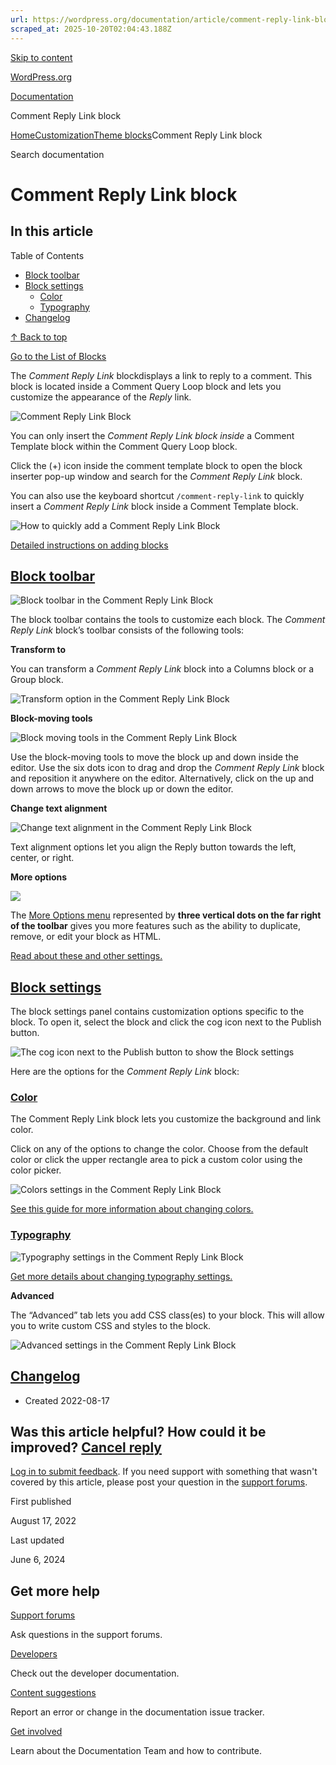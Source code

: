```yaml
---
url: https://wordpress.org/documentation/article/comment-reply-link-block
scraped_at: 2025-10-20T02:04:43.188Z
---
```


[Skip to content](https://wordpress.org/documentation/article/comment-reply-link-block/#wp--skip-link--target)

[WordPress.org](https://wordpress.org/)

[Documentation](https://wordpress.org/documentation)

Comment Reply Link block

[Home](https://wordpress.org/documentation)[Customization](https://wordpress.org/documentation/customization/)[Theme blocks](https://wordpress.org/documentation/category/theme-blocks/)Comment Reply Link block

Search documentation

# Comment Reply Link block

## In this article

Table of Contents

- [Block toolbar](https://wordpress.org/documentation/article/comment-reply-link-block/#block-toolbar)
- [Block settings](https://wordpress.org/documentation/article/comment-reply-link-block/#block-settings)
  - [Color](https://wordpress.org/documentation/article/comment-reply-link-block/#color)
  - [Typography](https://wordpress.org/documentation/article/comment-reply-link-block/#typography)
- [Changelog](https://wordpress.org/documentation/article/comment-reply-link-block/#changelog)

[↑ Back to top](https://wordpress.org/documentation/article/comment-reply-link-block/#wp--skip-link--target)

[Go to the List of Blocks](https://wordpress.org/documentation/article/blocks/)

The _Comment Reply Link_ blockdisplays a link to reply to a comment. This block is located inside a Comment Query Loop block and lets you customize the appearance of the _Reply_ link.

![Comment Reply Link Block](https://lh4.googleusercontent.com/2qkG0uLJ3t45aQx2_6X3nDsuc0_hawJhKH96SuSz8DuHBT46XOM38iwR2a0qShWjk24fqsBaXYkQoZf6hCQEqhPzLl6cWT79rdQMCx4VWg7sAETiqxGkKutyslXenkCTQ6h7-5VK3b_jiEsetjlvc-k)

You can only insert the _Comment Reply Link block inside_ a Comment Template block within the Comment Query Loop block.

Click the (+) icon inside the comment template block to open the block inserter pop-up window and search for the _Comment Reply Link_ block.

You can also use the keyboard shortcut `/comment-reply-link` to quickly insert a _Comment Reply Link_ block inside a Comment Template block.

![How to quickly add a Comment Reply Link Block](https://lh6.googleusercontent.com/qzz5T7BXN33y4o_aYdisYXEd4dWwuxtglkR7wKQXlcFJ7wWVK_ZZBp6bb5Hn0TjlKBOjpn61hkOO3z_FOtfF3aPwUw6iYZ4D7kCYQJMwGcjDp3FMUY0kpZQJuBKeurt14ZOR_u4Zrh8h3NsK3yQ7Xbs)

[Detailed instructions on adding blocks](https://wordpress.org/documentation/article/adding-a-new-block/)

## [Block toolbar](https://wordpress.org/documentation/article/comment-reply-link-block/\#block-toolbar)

![Block toolbar in the Comment Reply Link Block](https://lh5.googleusercontent.com/BeMk7rRjEPCTc3NOEAnYbvKdpjvvffn6gTek7ZbpRM635PB5NDUyjLsmZeoie22r1lMtJByLe6xcvi7CYuKnArc7uSDlNRHlWYFIelkrfyg9CAFRShjSpfOMbOBgJkJcOHHjypQXgxjhDQl9X04KqwE)

The block toolbar contains the tools to customize each block. The _Comment Reply Link_ block’s toolbar consists of the following tools:

**Transform to**

You can transform a _Comment Reply Link_ block into a Columns block or a Group block.

![Transform option in the Comment Reply Link Block](https://lh4.googleusercontent.com/J6mKf2Rrh-lzXBkV8DugIRjlWWeOrphkvOy7-E6teMYfuml_ulzHypOTIIk2clxvuxrhpPNZsJrlOtgHNL8-f2ajSmXgnIqV5uV0OIfiaK2x-BUPLCkOI4548Qd0hJD-y3ldvP-qB7xZp1ZSQHcDvjw)

**Block-moving tools**

![Block moving tools in the Comment Reply Link Block](https://lh6.googleusercontent.com/zerLYnIAfvt1oLwK43IfX77l45_Y0WcXwviqoIpkrdrKz3qDnbnUCJLpKWdW24JVoj4WK7DGtCJRPcZHjnXVKtUbPR67DZX_Sy54a8h7m0x7CXCPFyAA046qBYnftJnDhHjOtHGxMkq6WfZLLEKpNgU)

Use the block-moving tools to move the block up and down inside the editor. Use the six dots icon to drag and drop the _Comment Reply Link_ block and reposition it anywhere on the editor. Alternatively, click on the up and down arrows to move the block up or down the editor.

**Change text alignment**

![Change text alignment in the Comment Reply Link Block](https://lh3.googleusercontent.com/h618HMcHPRguRHMmeq6XgU7F2_UyUVOe1W6LtV1ddQBpuMKvB2XkIAZrlzmIx0-n0vdn1Kmmkhe4r0IpGwjAd-_3Ryti4mFdo54SiswmOIfTratt8kHceJuBp8XWwWHGvS3ZHA3hdoMRfyAQl8e3bUU)

Text alignment options let you align the Reply button towards the left, center, or right.

**More options**

![](https://lh3.googleusercontent.com/sL3Gq4hftCL805JJlLvDjLvxZgzvCgI2h9utgz6l9KI3d8QA3LwBFX39cNYqRodnpAnUHnUTZw8v1CtP4oAdoD-I4wQSTpEOnzAff485usY4wV4EWog6XvyZz7kXet8dePFOESCiUW38aYuiqyxwnoI)

The [More Options menu](https://wordpress.org/documentation/article/more-options) represented by **three vertical dots on the far right of the toolbar** gives you more features such as the ability to duplicate, remove, or edit your block as HTML.

[Read about these and other settings.](https://wordpress.org/documentation/article/more-options/)

## [Block settings](https://wordpress.org/documentation/article/comment-reply-link-block/\#block-settings)

The block settings panel contains customization options specific to the block. To open it, select the block and click the cog icon next to the Publish button.

![The cog icon next to the Publish button to show the Block settings](https://lh4.googleusercontent.com/HtGEIdSPLZrFI2qjZV4mkowTN7imirz2GTj-4qTYPQqJQNGOnxXmvNZVLP82ttInuHgdbWoaexr8q7C6qyksXpl26pNYh34vXwF92YwMp2jOSKVSKMpsAbkggYwgCPEOc-2kkaA0mzXRaK-lad0x2sY)

Here are the options for the _Comment Reply Link_ block:

### [Color](https://wordpress.org/documentation/article/comment-reply-link-block/\#color)

The Comment Reply Link block lets you customize the background and link color.

Click on any of the options to change the color. Choose from the default color or click the upper rectangle area to pick a custom color using the color picker.

![Colors settings in the Comment Reply Link Block](https://lh3.googleusercontent.com/IbApTu0gzDVNuFFjCFqijp_NVC1-OOfh8-sQTrxhnDV3RxXMdeWu-zqao0CXJSQj5ZWaRA-1ajwcWP-ipKbx-GKQE7rfTt-F0jsjYojMenFEruc2FXNbcF-Wm_acdFqQ2xca2rWSokleO6B8JKNlyGM)

[See this guide for more information about changing colors.](https://wordpress.org/documentation/article/colors-settings-overview/)

### [Typography](https://wordpress.org/documentation/article/comment-reply-link-block/\#typography)

![Typography settings in the Comment Reply Link Block](https://lh5.googleusercontent.com/MGFlPOoJjFHQGcNOEDZ9MEQniYI_J4dry5fWVy8n-srhzNBZdea-6c_c6FNeX7__g74Wt03EkPrOUiY6qwbXi5uB_xuRYDugclKXg_6D0PM1UbRYiDPUiqKfL2zoKV_Mnx3__RIfF1N4NIWwiuQfrpY)

[Get more details about changing typography settings.](https://wordpress.org/documentation/article/typography-settings-overview/)

**Advanced**

The “Advanced” tab lets you add CSS class(es) to your block. This will allow you to write custom CSS and styles to the block.

![Advanced settings in the Comment Reply Link Block](https://lh5.googleusercontent.com/ckfgZkm-prUVZ3SdtlBW01dfdZMpLZZ8B7hucydlrZju74zVp_Clb4JbhqeQ8VejiSQenIWcnLrFVFdWOUiiHDVAsYhqcXXJ14TWCOINunxjsirnRCFBZXbujhkOxg0isgsYxI33uaX6dFl6BRmmGmo)

## [Changelog](https://wordpress.org/documentation/article/comment-reply-link-block/\#changelog)

- Created 2022-08-17

## Was this article helpful? How could it be improved? [Cancel reply](https://wordpress.org/documentation/article/comment-reply-link-block/\#respond)

[Log in to submit feedback](https://login.wordpress.org/?redirect_to=https%3A%2F%2Fwordpress.org%2Fdocumentation%2Farticle%2Fcomment-reply-link-block%2F&locale=en_US). If you need support with something that wasn't covered by this article, please post your question in the [support forums](https://wordpress.org/support/forums/).

First published

August 17, 2022

Last updated

June 6, 2024

## Get more help

[Support forums](https://wordpress.org/support/forums/)

Ask questions in the support forums.

[Developers](https://developer.wordpress.org/)

Check out the developer documentation.

[Content suggestions](https://github.com/WordPress/Documentation-Issue-Tracker/issues)

Report an error or change in the documentation issue tracker.

[Get involved](https://make.wordpress.org/docs/)

Learn about the Documentation Team and how to contribute.